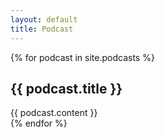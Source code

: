 ```yaml
---
layout: default
title: Podcast
---
```

{% for podcast in site.podcasts %}
  <div class="podcast">
    <h2>{{ podcast.title }}</h2>
    {{ podcast.content }}
  </div>
{% endfor %}

